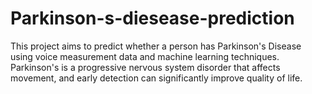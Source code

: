 # Parkinson-s-diesease-prediction
This project aims to predict whether a person has Parkinson's Disease using voice measurement data and machine learning techniques. Parkinson's is a progressive nervous system disorder that affects movement, and early detection can significantly improve quality of life.
